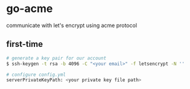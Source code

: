 # go-acme

communicate with let's encrypt using acme protocol

## first-time

```bash
# generate a key pair for our account
$ ssh-keygen -t rsa -b 4096 -C "<your email>" -f letsencrypt -N ''

# configure config.yml
serverPrivateKeyPath: <your private key file path>
```

